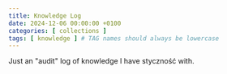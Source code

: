 ```yaml
---
title: Knowledge Log
date: 2024-12-06 00:00:00 +0100
categories: [ collections ]
tags: [ knowledge ] # TAG names should always be lowercase
---
```


Just an "audit" log of knowledge I have styczność with.

